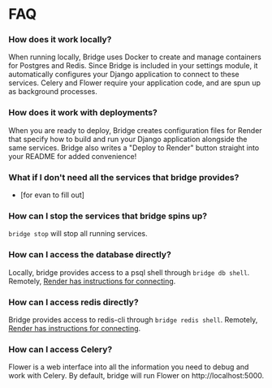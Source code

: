 # FAQ

### How does it work locally?

When running locally, Bridge uses Docker to create and manage containers for Postgres and Redis. Since Bridge is included in your settings module, it automatically configures your Django application to connect to these services. Celery and Flower require your application code, and are spun up as background processes.

### How does it work with deployments?

When you are ready to deploy, Bridge creates configuration files for Render that specify how to build and run your Django application alongside the same services. Bridge also writes a "Deploy to Render" button straight into your README for added convenience!

### What if I don't need all the services that bridge provides?
- [for evan to fill out]

### How can I stop the services that bridge spins up?
`bridge stop` will stop all running services.


### How can I access the database directly?
Locally, bridge provides access to a psql shell through `bridge db shell`. Remotely, [Render has instructions for connecting](https://docs.render.com/databases#connecting-with-the-external-url). 

### How can I access redis directly?
Bridge provides access to redis-cli through `bridge redis shell`. Remotely, [Render has instructions for connecting](https://docs.render.com/redis#connecting-using-redis-cli).

### How can I access Celery?
Flower is a web interface into all the information you need to debug and work with Celery. By default, bridge will run Flower on http://localhost:5000.
